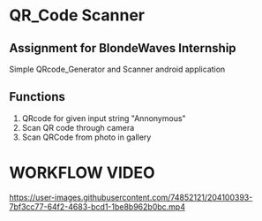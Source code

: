 # QR_Code Scanner
## Assignment for BlondeWaves Internship 

Simple QRcode_Generator and Scanner android application

## Functions
1. QRcode for given input string "Annonymous"
2. Scan QR code through camera
3. Scan QRCode from photo in gallery

# WORKFLOW VIDEO



https://user-images.githubusercontent.com/74852121/204100393-7bf3cc77-64f2-4683-bcd1-1be8b962b0bc.mp4

